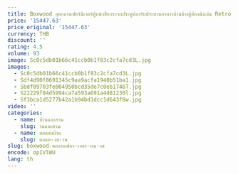 ```yaml
---
title: Boxwood ยุคกลางเฟอร์นิเจอร์ตู้หนังสือกระจกประตูห้องรับประทานอาหารด้านข้างตู้ห้องนั่งเล่น Retro ไม้เนื้อแข็งเก็บผสม
price: '15447.63'
price_original: '15447.63'
currency: THB
discount: ''
rating: 4.5
volume: 93
image: Sc0c5db01b66c41ccb0b1f83c2cfa7cd3L.jpg
images:
  - Sc0c5db01b66c41ccb0b1f83c2cfa7cd3L.jpg
  - Sdf4d90f8691345c9aa9acfa1940b51ba1.jpg
  - Sbdf09703fe004950bcd35de7c0eb1746T.jpg
  - S22229f84d5994ca7a593a691a4d81230l.jpg
  - Sf3bca1d5277b42a1b94bd1dcc1d643f8w.jpg
video: ''
categories:
  - name: บ้านและสวน
    slug: านและสวน
  - name: ตกแต่งบ้าน
    slug: ตกแต-งบ-าน
slug: boxwood-คกลางเฟอร-เจอร-หน-งส
encode: opIVlWU
lang: th
---
```

  